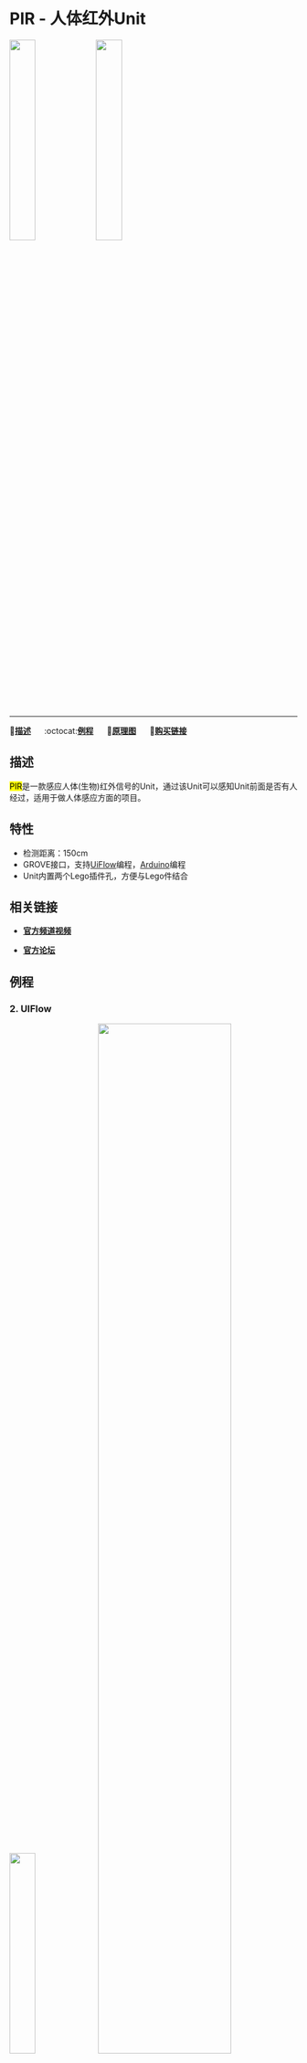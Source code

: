 # PIR - 人体红外Unit

<img src="assets/img/product_pics/units/M5GO_Unit_pir.png" width="30%" height="30%"><img src="assets/img/product_pics/units/unit_pir_grove_b.png" width="30%" height="30%">

***

:memo:**[描述](#描述)**&nbsp;&nbsp;&nbsp;&nbsp;&nbsp;&nbsp;:octocat:**[例程](#例程)**&nbsp;&nbsp;&nbsp;&nbsp;&nbsp;&nbsp;:electric_plug:**[原理图](#原理图)**&nbsp;&nbsp;&nbsp;&nbsp;&nbsp;&nbsp;🛒**[购买链接](https://item.taobao.com/item.htm?spm=a1z10.3-c.w4002-1172588106.46.3a93425e5PQbBs&id=578444443796)**

## 描述

<mark>PIR</mark>是一款感应人体(生物)红外信号的Unit，通过该Unit可以感知Unit前面是否有人经过，适用于做人体感应方面的项目。

## 特性

-  检测距离：150cm
-  GROVE接口，支持[UiFlow](http://flow.m5stack.com)编程，[Arduino](http://www.arduino.cc)编程
-  Unit内置两个Lego插件孔，方便与Lego件结合

## 相关链接

- **[官方频道视频](https://i.youku.com/i/UNjE1ODA2MzE0OA==?spm=a2hzp.8253869.0.0)**

- **[官方论坛](http://forum.m5stack.com/)**

## 例程

<!-- ### 1. Arduino IDE

```c++
DHT12 dht12; //new a object
Adafruit_BMP280 bme;

float tmp = dht12.readTemperature();//temperature
float hum = dht12.readHumidity();//humidity
float pressure = bme.readPressure();//pressure
```

具体例程请点击[这里](https://github.com/m5stack/M5-ProductExampleCodes/tree/master/Units/PIR/Arduino)。 -->

### 2. UIFlow

<img src="assets/img/product_pics/units/unit_example/PIR/example_unit_pir_01.png" width="30%" height="30%"> <img src="assets/img/product_pics/units/unit_example/PIR/example_unit_pir_02.png" width="68%" height="68%">

具体例程请点击[这里](https://github.com/m5stack/M5-ProductExampleCodes/tree/master/Units/PIR/UIFlow)。

## 原理图

<img src="assets/img/product_pics/units/pir_sch.JPG">

### 管脚映射

<table>
 <tr><td>M5Core(GROVE B)</td><td>GPIO36</td><td>GPIO26</td><td>5V</td><td>GND</td></tr>
 <tr><td>PIR Unit</td><td>GPIO36</td><td>GPIO26</td><td>5V</td><td>GND</td></tr>
</table>